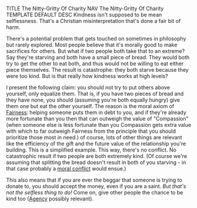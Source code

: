 TITLE The Nitty-Gritty Of Charity
NAV The Nitty-Gritty Of Charity
TEMPLATE DEFAULT
DESC Kindness isn't supposed to be mean selflessness. That's a Christian misinterpretation that's done a fair bit of harm.

There's a potential problem that gets touched on sometimes in philosophy but rarely explored. Most people believe that it's morally good to make sacrifices for others. But what if two people both take that to an extreme? Say they're starving and both have a small piece of bread. They would both try to get the other to eat both, and thus would not be willing to eat either piece themselves. The result is catastrophe: they both starve because they were too kind. But is that really how kindness works at high levels?

I present the following claim: you should not try to put others above yourself, only equalize them. That is, if you have two pieces of bread and they have none, you should (assuming you're both equally hungry) give them one but eat the other yourself. The reason is the moral axiom of [Fairness](virtues): helping someone puts them in debt to you, and if they're already more fortunate than you then that can outweigh the value of "Compassion" (when someone else is less fortunate than you Compassion gets extra value with which to far outweigh Fairness from the principle that you should prioritize those most in need.) <span class="note">of course, lots of other things are relevant like the efficiency of the gift and the future value of the relationship you're building. This is a simplified example.</span> This way, there's no conflict. No catastrophic result if two people are both extremely kind. (Of course we're assuming that splitting the bread doesn't result in both of you starving - in that case probably a [moral conflict](moral_conflict) would ensue.)

This also means that if you are ever the beggar that someone is trying to donate to, you should accept the money, even if you are a saint. *But that's not the selfless thing to do!* Come on, give other people the chance to be kind too ([Agency](virtues) possibly relevant).
